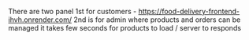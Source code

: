There are two panel
1st for customers - https://food-delivery-frontend-ihvh.onrender.com/
2nd is for admin where products and orders can be managed
it takes few seconds for products to load / server to responds 
